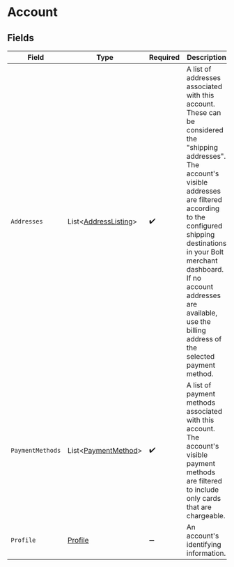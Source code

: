 # Account


## Fields

| Field                                                                                                                                                                                                                                                                                                                              | Type                                                                                                                                                                                                                                                                                                                               | Required                                                                                                                                                                                                                                                                                                                           | Description                                                                                                                                                                                                                                                                                                                        |
| ---------------------------------------------------------------------------------------------------------------------------------------------------------------------------------------------------------------------------------------------------------------------------------------------------------------------------------- | ---------------------------------------------------------------------------------------------------------------------------------------------------------------------------------------------------------------------------------------------------------------------------------------------------------------------------------- | ---------------------------------------------------------------------------------------------------------------------------------------------------------------------------------------------------------------------------------------------------------------------------------------------------------------------------------- | ---------------------------------------------------------------------------------------------------------------------------------------------------------------------------------------------------------------------------------------------------------------------------------------------------------------------------------- |
| `Addresses`                                                                                                                                                                                                                                                                                                                        | List<[AddressListing](../../Models/Components/AddressListing.md)>                                                                                                                                                                                                                                                                  | :heavy_check_mark:                                                                                                                                                                                                                                                                                                                 | A list of addresses associated with this account. These can be considered the "shipping addresses". The account's visible addresses are filtered according to the configured shipping destinations in your Bolt merchant dashboard. If no account addresses are available, use the billing address of the selected payment method. |
| `PaymentMethods`                                                                                                                                                                                                                                                                                                                   | List<[PaymentMethod](../../Models/Components/PaymentMethod.md)>                                                                                                                                                                                                                                                                    | :heavy_check_mark:                                                                                                                                                                                                                                                                                                                 | A list of payment methods associated with this account. The account's visible payment methods are filtered to include only cards that are chargeable.                                                                                                                                                                              |
| `Profile`                                                                                                                                                                                                                                                                                                                          | [Profile](../../Models/Components/Profile.md)                                                                                                                                                                                                                                                                                      | :heavy_minus_sign:                                                                                                                                                                                                                                                                                                                 | An account's identifying information.                                                                                                                                                                                                                                                                                              |